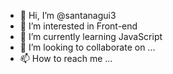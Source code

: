 - 👋 Hi, I’m @santanagui3
- 👀 I’m interested in Front-end
- 🌱 I’m currently learning JavaScript
- 💞️ I’m looking to collaborate on ...
- 📫 How to reach me ...

<!---
santanagui3/santanagui3 is a ✨ special ✨ repository because its `README.md` (this file) appears on your GitHub profile.
You can click the Preview link to take a look at your changes.
--->
